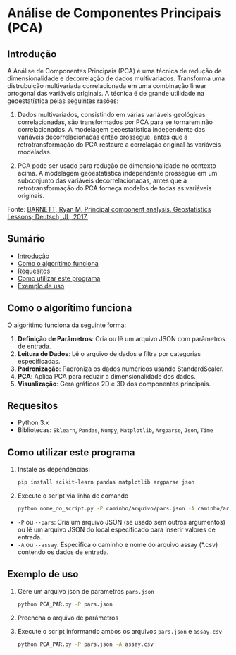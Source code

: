# Análise de Componentes Principais (PCA)

## Introdução


A Análise de Componentes Principais (PCA) é uma técnica de  redução de dimensionalidade e decorrelação de dados multivariados. Transforma uma distrubuição multivariada correlacionada em uma combinação linear ortogonal das variáveis originais. A técnica é de grande utilidade na geoestatística pelas seguintes rasões:

1. Dados multivariados, consistindo em várias variáveis geológicas correlacionadas, são transformados por PCA para se tornarem não correlacionados. A modelagem geoestatística independente das variáveis decorrelacionadas então prossegue, antes que a retrotransformação do PCA restaure a correlação original às variáveis modeladas.

2. PCA pode ser usado para redução de dimensionalidade no contexto acima. A modelagem geoestatística independente prossegue em um subconjunto das variáveis decorrelacionadas, antes que a retrotransformação do PCA forneça modelos de todas as variáveis originais.

Fonte: [BARNETT, Ryan M. Principal component analysis. Geostatistics Lessons; Deutsch, JL, 2017.](https://geostatisticslessons.com/pdfs/principalcomponentanalysis.pdf)

## Sumário


- [Introdução](#introdução)
- [Como o algorítimo funciona](#como-o-algorítimo-funciona)
- [Requesitos](#requesitos)
- [Como utilizar este programa](#como-utilizar-este-programa)
- [Exemplo de uso](#exemplo-de-uso)

## Como o algorítimo funciona
  

O algorítimo funciona da seguinte forma:

1.  **Definição de Parâmetros**: Cria ou lê um arquivo JSON com parâmetros de entrada.
2.  **Leitura de Dados**: Lê o arquivo de dados e filtra por categorias especificadas.
3.  **Padronização**: Padroniza os dados numéricos usando StandardScaler.
4.  **PCA**: Aplica PCA para reduzir a dimensionalidade dos dados.
5.  **Visualização**: Gera gráficos 2D e 3D dos componentes principais.


## Requesitos


* Python 3.x
* Bibliotecas: `Sklearn`, `Pandas`, `Numpy`, `Matplotlib`, `Argparse`, `Json`, `Time`


## Como utilizar este programa


1. Instale as dependências:
    ```bash
    pip install scikit-learn pandas matplotlib argparse json

2. Execute o script via linha de comando
    ```bash
    python nome_do_script.py -P caminho/arquivo/pars.json -A caminho/arquivo/assay.csv

* `-P` ou `--pars`: Cria um arquivo JSON (se usado sem outros argumentos) ou lê um arquivo JSON do local especificado para inserir valores de entrada.
* `-A` ou `--assay`: Especifica o caminho e nome do arquivo assay (*.csv) contendo os dados de entrada.


## Exemplo de uso


1. Gere um arquivo json de parametros `pars.json`
    ```bash
    python PCA_PAR.py -P pars.json

3. Preencha o arquivo de parâmetros

2. Execute o script informando ambos os arquivos `pars.json` e `assay.csv`
    ```bash
    python PCA_PAR.py -P pars.json -A assay.csv
  




